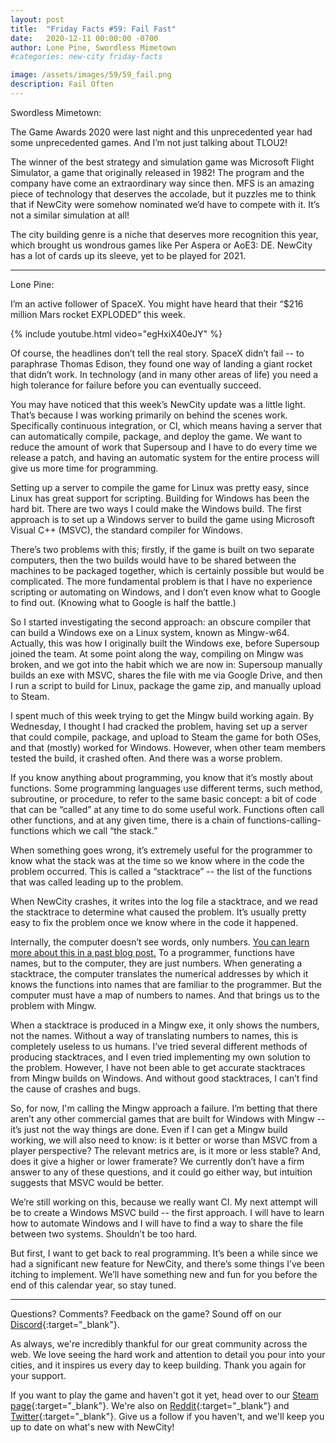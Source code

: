 ```yaml
---
layout: post
title:  "Friday Facts #59: Fail Fast"
date:   2020-12-11 00:00:00 -0700
author: Lone Pine, Swordless Mimetown
#categories: new-city friday-facts

image: /assets/images/59/59_fail.png
description: Fail Often
---
```


Swordless Mimetown:

The Game Awards 2020 were last night and this unprecedented year had some unprecedented games. And I’m not just talking about TLOU2!

The winner of the best strategy and simulation game was Microsoft Flight Simulator, a game that originally released in 1982! The program and the company have come an extraordinary way since then. MFS is an amazing piece of technology that deserves the accolade, but it puzzles me to think that if NewCity were somehow nominated we’d have to compete with it. It’s not a similar simulation at all!

The city building genre is a niche that deserves more recognition this year, which brought us wondrous games like Per Aspera or AoE3: DE. NewCity has a lot of cards up its sleeve, yet to be played for 2021.

---

Lone Pine:

I’m an active follower of SpaceX. You might have heard that their “$216 million Mars rocket EXPLODED” this week.

{% include youtube.html video="egHxiX40eJY" %}

Of course, the headlines don’t tell the real story. SpaceX didn’t fail -- to paraphrase Thomas Edison, they found one way of landing a giant rocket that didn’t work. In technology (and in many other areas of life) you need a high tolerance for failure before you can eventually succeed.

You may have noticed that this week’s NewCity update was a little light. That’s because I was working primarily on behind the scenes work. Specifically continuous integration, or CI, which means having a server that can automatically compile, package, and deploy the game. We want to reduce the amount of work that Supersoup and I have to do every time we release a patch, and having an automatic system for the entire process will give us more time for programming.

Setting up a server to compile the game for Linux was pretty easy, since Linux has great support for scripting. Building for Windows has been the hard bit. There are two ways I could make the Windows build. The first approach is to set up a Windows server to build the game using Microsoft Visual C++ (MSVC), the standard compiler for Windows. 

There’s two problems with this; firstly, if the game is built on two separate computers, then the two builds would have to be shared between the machines to be packaged together, which is certainly possible but would be complicated. The more fundamental problem is that I have no experience scripting or automating on Windows, and I don’t even know what to Google to find out. (Knowing what to Google is half the battle.)

So I started investigating the second approach: an obscure compiler that can build a Windows exe on a Linux system, known as Mingw-w64. Actually, this was how I originally built the Windows exe, before Supersoup joined the team. At some point along the way, compiling on Mingw was broken, and we got into the habit which we are now in: Supersoup manually builds an exe with MSVC, shares the file with me via Google Drive, and then I run a script to build for Linux, package the game zip, and manually upload to Steam. 

I spent much of this week trying to get the Mingw build working again. By Wednesday, I thought I had cracked the problem, having set up a server that could compile, package, and upload to Steam the game for both OSes, and that (mostly) worked for Windows. However, when other team members tested the build, it crashed often. And there was a worse problem.

If you know anything about programming, you know that it’s mostly about functions. Some programming languages use different terms, such method, subroutine, or procedure, to refer to the same basic concept: a bit of code that can be “called” at any time to do some useful work. Functions often call other functions, and at any given time, there is a chain of functions-calling-functions which we call “the stack.” 

When something goes wrong, it’s extremely useful for the programmer to know what the stack was at the time so we know where in the code the problem occurred. This is called a “stacktrace” -- the list of the functions that was called leading up to the problem.

When NewCity crashes, it writes into the log file a stacktrace, and we read the stacktrace to determine what caused the problem. It’s usually pretty easy to fix the problem once we know where in the code it happened. 

Internally, the computer doesn’t see words, only numbers. [You can learn more about this in a past blog post.](/2020/05/29/words-and-numbers.html) To a programmer, functions have names, but to the computer, they are just numbers. When generating a stacktrace, the computer translates the numerical addresses by which it knows the functions into names that are familiar to the programmer. But the computer must have a map of numbers to names. And that brings us to the problem with Mingw.

When a stacktrace is produced in a Mingw exe, it only shows the numbers, not the names. Without a way of translating numbers to names, this is completely useless to us humans. I’ve tried several different methods of producing stacktraces, and I even tried implementing my own solution to the problem. However, I have not been able to get accurate stacktraces from Mingw builds on Windows. And without good stacktraces, I can’t find the cause of crashes and bugs.

So, for now, I'm calling the Mingw approach a failure. I’m betting that there aren’t any other commercial games that are built for Windows with Mingw -- it’s just not the way things are done. Even if I can get a Mingw build working, we will also need to know: is it better or worse than MSVC from a player perspective? The relevant metrics are, is it more or less stable? And, does it give a higher or lower framerate? We currently don’t have a firm answer to any of these questions, and it could go either way, but intuition suggests that MSVC would be better.

We’re still working on this, because we really want CI. My next attempt will be to create a Windows MSVC build -- the first approach. I will have to learn how to automate Windows and I will have to find a way to share the file between two systems. Shouldn’t be too hard.

But first, I want to get back to real programming. It’s been a while since we had a significant new feature for NewCity, and there’s some things I’ve been itching to implement. We’ll have something new and fun for you before the end of this calendar year, so stay tuned. 

---

Questions? Comments? Feedback on the game? Sound off on our [Discord]{:target="_blank"}.

As always, we're incredibly thankful for our great community across the web. We love seeing the hard work and attention to detail you pour into your cities, and it inspires us every day to keep building. Thank you again for your support.

If you want to play the game and haven't got it yet, head over to our [Steam page]{:target="_blank"}. We're also on [Reddit]{:target="_blank"} and [Twitter]{:target="_blank"}. Give us a follow if you haven't, and we'll keep you up to date on what's new with NewCity!

[Discord]:  http://discord.gg/cz6t4J5
[Steam page]: https://store.steampowered.com/app/1067860/NewCity/
[Reddit]: https://www.reddit.com/r/NewCity
[Twitter]: https://twitter.com/lone_pine_games
